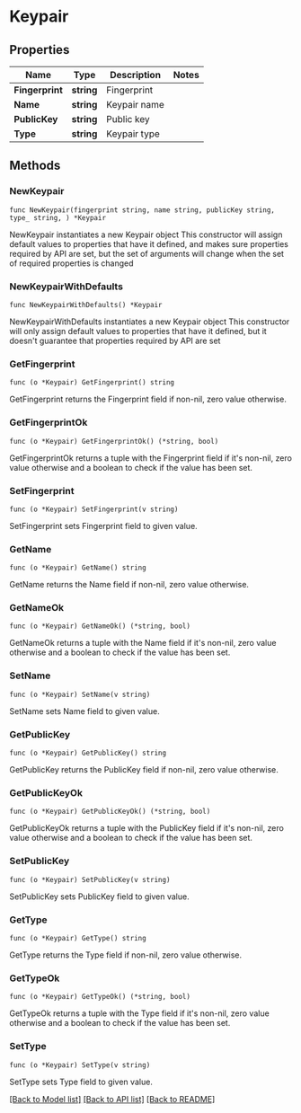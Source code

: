 # Keypair

## Properties

Name | Type | Description | Notes
------------ | ------------- | ------------- | -------------
**Fingerprint** | **string** | Fingerprint | 
**Name** | **string** | Keypair name | 
**PublicKey** | **string** | Public key | 
**Type** | **string** | Keypair type | 

## Methods

### NewKeypair

`func NewKeypair(fingerprint string, name string, publicKey string, type_ string, ) *Keypair`

NewKeypair instantiates a new Keypair object
This constructor will assign default values to properties that have it defined,
and makes sure properties required by API are set, but the set of arguments
will change when the set of required properties is changed

### NewKeypairWithDefaults

`func NewKeypairWithDefaults() *Keypair`

NewKeypairWithDefaults instantiates a new Keypair object
This constructor will only assign default values to properties that have it defined,
but it doesn't guarantee that properties required by API are set

### GetFingerprint

`func (o *Keypair) GetFingerprint() string`

GetFingerprint returns the Fingerprint field if non-nil, zero value otherwise.

### GetFingerprintOk

`func (o *Keypair) GetFingerprintOk() (*string, bool)`

GetFingerprintOk returns a tuple with the Fingerprint field if it's non-nil, zero value otherwise
and a boolean to check if the value has been set.

### SetFingerprint

`func (o *Keypair) SetFingerprint(v string)`

SetFingerprint sets Fingerprint field to given value.


### GetName

`func (o *Keypair) GetName() string`

GetName returns the Name field if non-nil, zero value otherwise.

### GetNameOk

`func (o *Keypair) GetNameOk() (*string, bool)`

GetNameOk returns a tuple with the Name field if it's non-nil, zero value otherwise
and a boolean to check if the value has been set.

### SetName

`func (o *Keypair) SetName(v string)`

SetName sets Name field to given value.


### GetPublicKey

`func (o *Keypair) GetPublicKey() string`

GetPublicKey returns the PublicKey field if non-nil, zero value otherwise.

### GetPublicKeyOk

`func (o *Keypair) GetPublicKeyOk() (*string, bool)`

GetPublicKeyOk returns a tuple with the PublicKey field if it's non-nil, zero value otherwise
and a boolean to check if the value has been set.

### SetPublicKey

`func (o *Keypair) SetPublicKey(v string)`

SetPublicKey sets PublicKey field to given value.


### GetType

`func (o *Keypair) GetType() string`

GetType returns the Type field if non-nil, zero value otherwise.

### GetTypeOk

`func (o *Keypair) GetTypeOk() (*string, bool)`

GetTypeOk returns a tuple with the Type field if it's non-nil, zero value otherwise
and a boolean to check if the value has been set.

### SetType

`func (o *Keypair) SetType(v string)`

SetType sets Type field to given value.



[[Back to Model list]](../README.md#documentation-for-models) [[Back to API list]](../README.md#documentation-for-api-endpoints) [[Back to README]](../README.md)


